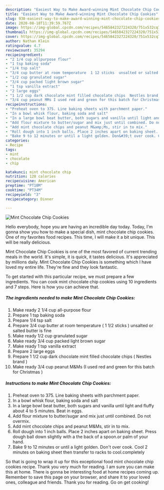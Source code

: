 ```yaml
---
description: "Easiest Way to Make Award-winning Mint Chocolate Chip Cookies"
title: "Easiest Way to Make Award-winning Mint Chocolate Chip Cookies"
slug: 930-easiest-way-to-make-award-winning-mint-chocolate-chip-cookies
date: 2020-08-18T11:39:59.767Z
image: https://img-global.cpcdn.com/recipes/5465842327224320/751x532cq70/mint-chocolate-chip-cookies-recipe-main-photo.jpg
thumbnail: https://img-global.cpcdn.com/recipes/5465842327224320/751x532cq70/mint-chocolate-chip-cookies-recipe-main-photo.jpg
cover: https://img-global.cpcdn.com/recipes/5465842327224320/751x532cq70/mint-chocolate-chip-cookies-recipe-main-photo.jpg
author: Nathan Klein
ratingvalue: 4.7
reviewcount: 35294
recipeingredient:
- "2 1/4 cup allpurpose flour"
- "1 tsp baking soda"
- "1/4 tsp salt"
- "3/4 cup butter at room temperature  1 12 sticks  unsalted or salted butter is fine"
- "1/2 cup granulated sugar"
- "3/4 cup packed light brown sugar"
- "1 tsp vanilla extract"
- "2 large eggs"
- "1 1/2 cup dark chocolate mint filled chocolate chips  Nestles brand "
- "3/4 cup peanut MMs I used red and green for this batch for Christmas "
recipeinstructions:
- "Preheat oven to 375. Line baking sheets with parchment paper."
- "In a bowl whisk flour, baking soda and salt"
- "In a large bowl beat butter, both sugars and vanilla until light and fluffy about 4 to  5 minutes. Beat in eggs."
- "Add flour mixture to butter/sugar and mix just until combined. Do not overmix."
- "Add mint chocolate chips and peanut M&amp;Ms, stir in to mix."
- "Roll dough into 1 inch balls. Place 2 inches apart on baking sheet. Press dough ball down slightly with a the back of a spoon.or palm of your hand."
- "Bake 9 to 12 minutes or until a light golden. Don&#39;t over cook. Cool 2 minutes on baking sheet then transfer to racks to cool.completely"
categories:
- Recipe
tags:
- mint
- chocolate
- chip

katakunci: mint chocolate chip 
nutrition: 128 calories
recipecuisine: American
preptime: "PT10M"
cooktime: "PT34M"
recipeyield: "3"
recipecategory: Dinner

---
```



![Mint Chocolate Chip Cookies](https://img-global.cpcdn.com/recipes/5465842327224320/751x532cq70/mint-chocolate-chip-cookies-recipe-main-photo.jpg)

Hello everybody, hope you are having an incredible day today. Today, I'm gonna show you how to make a special dish, mint chocolate chip cookies. One of my favorites food recipes. This time, I will make it a bit unique. This will be really delicious.



Mint Chocolate Chip Cookies is one of the most favored of current trending meals in the world. It's simple, it is quick, it tastes delicious. It's appreciated by millions daily. Mint Chocolate Chip Cookies is something which I have loved my entire life. They're fine and they look fantastic.


To get started with this particular recipe, we must prepare a few ingredients. You can cook mint chocolate chip cookies using 10 ingredients and 7 steps. Here is how you can achieve that.

<!--inarticleads1-->

##### The ingredients needed to make Mint Chocolate Chip Cookies:

1. Make ready 2 1/4 cup all-purpose flour
1. Prepare 1 tsp baking soda
1. Prepare 1/4 tsp salt
1. Prepare 3/4 cup butter at room temperature ( 1 1/2 sticks ) unsalted or salted butter is fine
1. Make ready 1/2 cup granulated sugar
1. Make ready 3/4 cup packed light brown sugar
1. Make ready 1 tsp vanilla extract
1. Prepare 2 large eggs
1. Prepare 1 1/2 cup dark chocolate mint filled chocolate chips ( Nestles brand )
1. Make ready 3/4 cup peanut M&amp;Ms (I used red and green for this batch for Christmas )




<!--inarticleads2-->

##### Instructions to make Mint Chocolate Chip Cookies:

1. Preheat oven to 375. Line baking sheets with parchment paper.
1. In a bowl whisk flour, baking soda and salt
1. In a large bowl beat butter, both sugars and vanilla until light and fluffy about 4 to  5 minutes. Beat in eggs.
1. Add flour mixture to butter/sugar and mix just until combined. Do not overmix.
1. Add mint chocolate chips and peanut M&amp;Ms, stir in to mix.
1. Roll dough into 1 inch balls. Place 2 inches apart on baking sheet. Press dough ball down slightly with a the back of a spoon.or palm of your hand.
1. Bake 9 to 12 minutes or until a light golden. Don&#39;t over cook. Cool 2 minutes on baking sheet then transfer to racks to cool.completely




So that is going to wrap it up for this exceptional food mint chocolate chip cookies recipe. Thank you very much for reading. I am sure you can make this at home. There is gonna be interesting food at home recipes coming up. Remember to save this page on your browser, and share it to your loved ones, colleague and friends. Thank you for reading. Go on get cooking!
